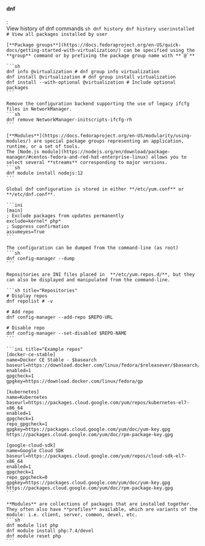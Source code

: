 #### dnf
:   
    View history of dnf commands
    ```sh
    dnf history
    dnf history userinstalled # View all packages installed by user
    ```

    [**Package groups**](https://docs.fedoraproject.org/en-US/quick-docs/getting-started-with-virtualization/) can be specified using the **group** command or by prefixing the package group name with **`@`**

    ```sh
    dnf info @virtualization # dnf group info virtualization
    dnf install @virtualization # dnf group install virtualization
    dnf install --with-optional @virtualization # Include optional packages
    ```

    Remove the configuration backend supporting the use of legacy ifcfg files in NetworkManager.
    ```sh
    dnf remove NetworkManager-initscripts-ifcfg-rh
    ```

    [**Modules**](https://docs.fedoraproject.org/en-US/modularity/using-modules/) are special package groups representing an application, runtime, or a set of tools. 
    The [Node.js module](https://nodejs.org/en/download/package-manager/#centos-fedora-and-red-hat-enterprise-linux) allows you to select several **streams** corresponding to major versions.
    ```sh
    dnf module install nodejs:12
    ```

    Global dnf configuration is stored in either **/etc/yum.conf** or **/etc/dnf.conf**.

    ```ini
    [main]
    ; Exclude packages from updates permanently
    exclude=kernel* php*
    ; Suppress confirmation
    assumeyes=True
    ```

    The configuration can be dumped from the command-line (as root)
    ```sh
    dnf config-manager --dump
    ```

    Repositories are INI files placed in  **/etc/yum.repos.d/**, but they can also be displayed and manipulated from the command-line.
    
    ```sh title="Repositories"
    # Display repos
    dnf repolist # -v

    # Add repo
    dnf config-manager --add-repo $REPO-URL
    
    # Disable repo
    dnf config-manager --set-disabled $REPO-NAME
    ```

    ```ini title="Example repos"
    [docker-ce-stable]
    name=Docker CE Stable - $basearch
    baseurl=https://download.docker.com/linux/fedora/$releasever/$basearch/stable
    enabled=1
    gpgcheck=1
    gpgkey=https://download.docker.com/linux/fedora/gp

    [kubernetes]
    name=Kubernetes
    baseurl=https://packages.cloud.google.com/yum/repos/kubernetes-el7-x86_64
    enabled=1
    gpgcheck=1
    repo_gpgcheck=1
    gpgkey=https://packages.cloud.google.com/yum/doc/yum-key.gpg https://packages.cloud.google.com/yum/doc/rpm-package-key.gpg

    [google-cloud-sdk]
    name=Google Cloud SDK
    baseurl=https://packages.cloud.google.com/yum/repos/cloud-sdk-el7-x86_64
    enabled=1
    gpgcheck=1
    repo_gpgcheck=0
    gpgkey=https://packages.cloud.google.com/yum/doc/yum-key.gpg https://packages.cloud.google.com/yum/doc/rpm-package-key.gpg
    ```

    **Modules** are collections of packages that are installed together.
    They often also have **profiles** available, which are variants of the module: i.e. client, server, common, devel, etc.
    ```sh
    dnf module list php
    dnf module install php:7.4/devel
    dnf module reset php
    ```
